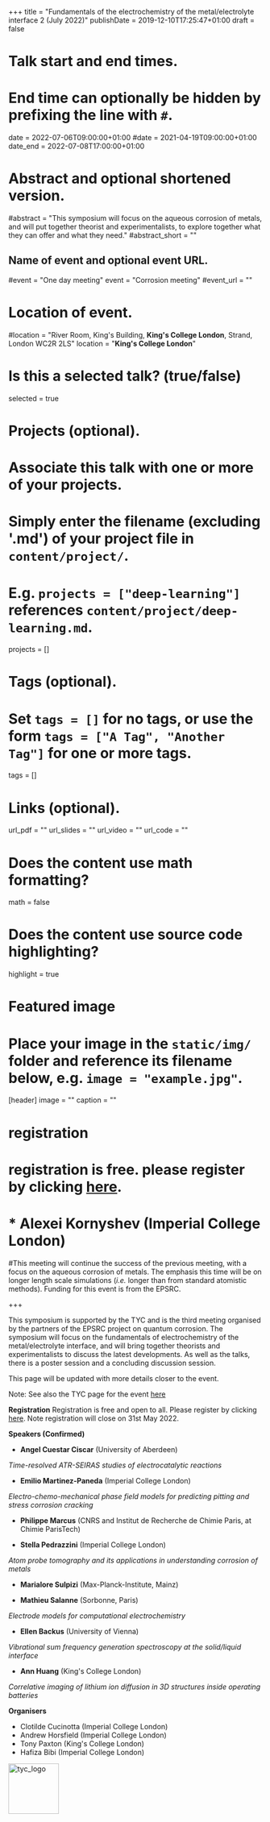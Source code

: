 +++
title = "Fundamentals of the electrochemistry of the metal/electrolyte interface 2 (July 2022)"
publishDate = 2019-12-10T17:25:47+01:00
draft = false

# Talk start and end times.
#   End time can optionally be hidden by prefixing the line with `#`.
date = 2022-07-06T09:00:00+01:00
#date = 2021-04-19T09:00:00+01:00
date_end = 2022-07-08T17:00:00+01:00

# Abstract and optional shortened version.
#abstract = "This symposium will focus on the aqueous corrosion of metals, and will put together theorist and experimentalists, to explore together what they can offer and what they need."
#abstract_short = ""

## Name of event and optional event URL.
#event = "One day meeting"
event = "Corrosion meeting"
#event_url = ""



# Location of event.
#location = "River Room, King's Building, **King's College London**, Strand, London WC2R 2LS"
location = "**King's College London**"

# Is this a selected talk? (true/false)
selected = true

# Projects (optional).
#   Associate this talk with one or more of your projects.
#   Simply enter the filename (excluding '.md') of your project file in `content/project/`.
#   E.g. `projects = ["deep-learning"]` references `content/project/deep-learning.md`.
projects = []

# Tags (optional).
#   Set `tags = []` for no tags, or use the form `tags = ["A Tag", "Another Tag"]` for one or more tags.
tags = []

# Links (optional).
url_pdf = ""
url_slides = ""
url_video = ""
url_code = ""

# Does the content use math formatting?
math = false

# Does the content use source code highlighting?
highlight = true

# Featured image
# Place your image in the `static/img/` folder and reference its filename below, e.g. `image = "example.jpg"`.
[header]
image = ""
caption = ""


#
# **registration**
# registration is free. please register by clicking [here](https://imperial.eu.qualtrics.com/jfe/form/sv_6m65gfdrxkbujc9).
# *   **Alexei Kornyshev** (Imperial College London)

#This meeting will continue the success of the previous meeting, with a focus on the aqueous corrosion of metals. The emphasis this time will be on longer length scale simulations (*i.e.* longer than from standard atomistic methods). Funding for this event is from the EPSRC.


+++

This symposium is supported by the TYC and is the third meeting organised by the partners of the EPSRC project on quantum corrosion. The symposium will focus on the fundamentals of electrochemistry of the metal/electrolyte interface, and will bring together theorists and experimentalists to discuss the latest developments. As well as the talks, there is a poster session and a concluding discussion session.

This page will be updated with more details closer to the event.

Note: See also the TYC page for the event [here](https://thomasyoungcentre.org/event/fundamentals-of-the-electrochemistry-of-the-metal-electrolyte-interface)

**Registration**
Registration is free and open to all. Please register by clicking [here](https://imperial.eu.qualtrics.com/jfe/form/SV_6m65GfdRxkbUJc9). Note registration will close on 31st May 2022.


**Speakers (Confirmed)**

*   **Angel Cuestar Ciscar** (University of Aberdeen)

*Time-resolved ATR-SEIRAS studies of electrocatalytic reactions*

*   **Emilio Martinez-Paneda** (Imperial College London)

*Electro-chemo-mechanical phase field models for predicting pitting and stress corrosion cracking*

*   **Philippe Marcus** (CNRS and Institut de Recherche de Chimie Paris, at Chimie
ParisTech)

*   **Stella Pedrazzini** (Imperial College London)

*Atom probe tomography and its applications in understanding corrosion of metals*

*   **Marialore Sulpizi** (Max-Planck-Institute, Mainz)

*   **Mathieu Salanne** (Sorbonne, Paris)

*Electrode models for computational electrochemistry*

*   **Ellen Backus** (University of Vienna)

*Vibrational sum frequency generation spectroscopy at the solid/liquid interface*

*   **Ann Huang** (King's College London)

*Correlative imaging of lithium ion diffusion in 3D structures inside operating batteries*



**Organisers**

*    Clotilde Cucinotta (Imperial College London)
*    Andrew Horsfield (Imperial College London)
*    Tony Paxton (King's College London)
*    Hafiza Bibi (Imperial College London)

<img src="/img/TYC-black-on-white-orig.jpg" alt="tyc_logo" width="100"/>

